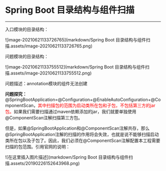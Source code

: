 # Spring Boot 目录结构与组件扫描

---

入口模块的目录结构：

![image-20210621133726765](markdown/Spring Boot 目录结构与组件扫描.assets/image-20210621133726765.png)

问题模块的目录结构：

![image-20210621133755512](markdown/Spring Boot 目录结构与组件扫描.assets/image-20210621133755512.png)

问题描述：annotation模块的组件无法创建



**问题探究：**@SpringBootApplication=@Configuration+@EnableAutoConfiguration+@ComponentScan，<font color = red>其中扫描包的范围为启动类所在包和子包，不包括第三方的jar包。</font>如果我们需要扫描通过maven依赖添加的jar，我们就要单独使用@ComponentScan注解扫描第三方包。

但是，如果@SpringBootApplication和@ComponentScan注解共存，那么@SpringBootApplication注解的扫描的作用将会失效，也就是说不能够扫描启动类所在包以及子包了。因此，我们必须在@ComponentScan注解配置本工程需要扫描的包范围。引用官网的说明：

![在这里插入图片描述](markdown/Spring Boot 目录结构与组件扫描.assets/20190226152643968.png)